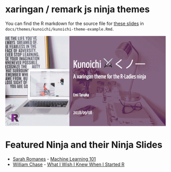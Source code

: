 
xaringan / remark js ninja themes
======


You can find the R markdown for the source file for [these slides](https://emitanaka.github.io/ninja-theme) in `docs/themes/kunoichi/kunoichi-theme-example.Rmd`.


![](docs/themes/kunoichi/images/kunoichi-showcase.gif)

# Featured Ninja and their Ninja Slides

* [Sarah Romanes](https://twitter.com/sarah_romanes) - [Machine Learning 101](https://sarahromanes.github.io/r-ladies-ML-1)
* [William Chase](https://twitter.com/W_R_Chase) - [What I Wish I Knew When I Started R](https://www.williamrchase.com/slides/intro_r_anthropology_2018)